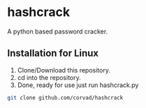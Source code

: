 # hashcrack

A python based password cracker.

## Installation for Linux

1. Clone/Download this repository.
2. cd into the repository.
3. Done, ready for use just run hashcrack.py

```bash
git clone github.com/corvad/hashcrack
```
